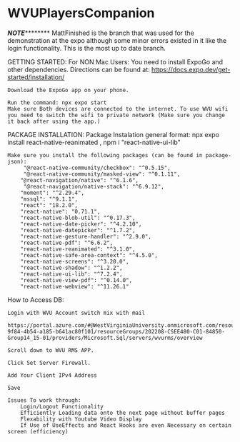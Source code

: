 # WVUPlayersCompanion

*******NOTE***************
    MattFinished is the branch that was used for the demonstration at the expo although some minor errors existed in it like the login functionality. This is the most up to date branch.
    
GETTING STARTED: 
    For NON Mac Users: You need to install ExpoGo and other dependencies. Directions can be found at: https://docs.expo.dev/get-started/installation/

    Download the ExpoGo app on your phone. 

    Run the command: npx expo start
    Make sure Both devices are connected to the internet. To use WVU wifi you need to switch the wifi to private network (Make sure you change it back after using the app.)

PACKAGE INSTALLATION: 
    Package Instalation general format: npx expo install react-native-reanimated , npm i "react-native-ui-lib"

    Make sure you install the following packages (can be found in package-json): 
         "@react-native-community/checkbox": "^0.5.15",
         "@react-native-community/masked-view": "^0.1.11",
        "@react-navigation/native": "^6.1.6",
         "@react-navigation/native-stack": "^6.9.12",
        "moment": "^2.29.4",
        "mssql": "^9.1.1",
        "react": "18.2.0",
        "react-native": "0.71.1",
        "react-native-blob-util": "^0.17.3",
        "react-native-date-picker": "^4.2.10",
        "react-native-datepicker": "^1.7.2",
        "react-native-gesture-handler": "^2.9.0",
        "react-native-pdf": "^6.6.2",
        "react-native-reanimated": "^3.1.0",
        "react-native-safe-area-context": "^4.5.0",
        "react-native-screens": "^3.20.0",
        "react-native-shadow": "^1.2.2",
        "react-native-ui-lib": "^7.2.4",
        "react-native-view-pdf": "^0.14.0",
        "react-native-webview": "^11.26.1"


How to Access DB:

    Login with WVU Account switch mix with mail

    https://portal.azure.com/#@WestVirginiaUniversity.onmicrosoft.com/resource/subscriptions/f8722ad4-9f84-4b54-a185-b641ac80f101/resourceGroups/202208-CSEE480-C01-84850-Group14_15-01/providers/Microsoft.Sql/servers/wvurms/overview

    Scroll down to WVU RMS APP.

    Click Set Server Firewall.

    Add Your Client IPv4 Address

    Save

    Issues To work through: 
        Login/Logout Functionality 
        Efficiently Loading data onto the next page without buffer pages
        Flexability with Youtube Video Display 
        If Use of UseEffects and React Hooks are even Necessary on certain screen (efficiency)


